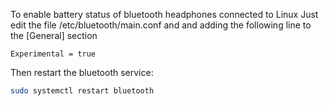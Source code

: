 To enable battery status of bluetooth headphones connected to Linux
Just edit the file /etc/bluetooth/main.conf and and adding the following line to the [General] section

```
Experimental = true
```

Then restart the bluetooth service:
``` bash
sudo systemctl restart bluetooth
```
